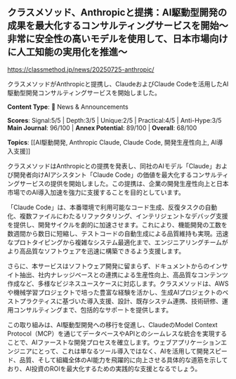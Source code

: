 ## クラスメソッド、Anthropicと提携：AI駆動型開発の成果を最大化するコンサルティングサービスを開始〜非常に安全性の高いモデルを使用して、日本市場向けに人工知能の実用化を推進〜

https://classmethod.jp/news/20250725-anthropic/

クラスメソッドがAnthropicと提携し、ClaudeおよびClaude Codeを活用したAI駆動型開発コンサルティングサービスを開始しました。

**Content Type**: 📰 News & Announcements

**Scores**: Signal:5/5 | Depth:3/5 | Unique:2/5 | Practical:4/5 | Anti-Hype:3/5
**Main Journal**: 96/100 | **Annex Potential**: 89/100 | **Overall**: 68/100

**Topics**: [[AI駆動開発, Anthropic Claude, Claude Code, 開発生産性向上, AI導入支援]]

クラスメソッドはAnthropicとの提携を発表し、同社のAIモデル「Claude」および開発者向けAIアシスタント「Claude Code」の価値を最大化するコンサルティングサービスの提供を開始しました。この提携は、企業の開発生産性向上と日本市場でのAI導入加速を強力に支援することを目的としています。

「Claude Code」は、本番環境で利用可能なコード生成、反復タスクの自動化、複数ファイルにわたるリファクタリング、インテリジェントなデバッグ支援を提供し、開発サイクルを劇的に加速させます。これにより、機能開発の工数を数週間から数日に短縮し、テストコードの自動生成による品質維持も実現。迅速なプロトタイピングから複雑なシステム最適化まで、エンジニアリングチームがより高品質なソフトウェアを迅速に構築できるよう支援します。

さらに、本サービスはソフトウェア開発に留まらず、ドキュメントからのインサイト抽出、社内ナレッジベースとの連携による生産性向上、高品質なコンテンツ作成など、多様なビジネスユースケースに対応します。クラスメソッドは、AWSや機械学習プロジェクトで培った豊富な経験を活かし、生成AIプロジェクトのベストプラクティスに基づいた導入支援、設計、既存システム連携、技術研修、運用コンサルティングまで、包括的なサポートを提供します。

この取り組みは、AI駆動型開発への移行を促進し、ClaudeのModel Context Protocol（MCP）を通じてデータベースやAPIとのシームレスな統合を実現することで、AIファーストな開発プロセスを確立します。ウェブアプリケーションエンジニアにとって、これは単なるツール導入ではなく、AIを活用して開発スピード、品質、そして組織全体のAI能力を飛躍的に向上させる具体的な道筋を示しており、AI投資のROIを最大化するための実践的な支援となるでしょう。